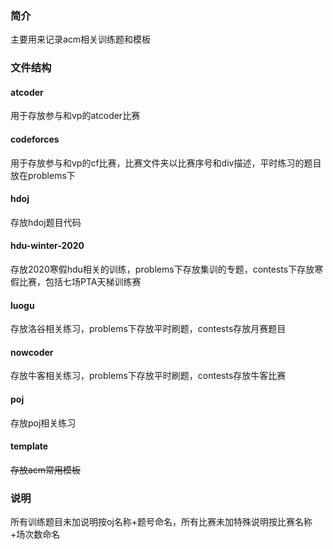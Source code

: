 ### 简介
主要用来记录acm相关训练题和模板
### 文件结构
#### atcoder
用于存放参与和vp的atcoder比赛
#### codeforces
用于存放参与和vp的cf比赛，比赛文件夹以比赛序号和div描述，平时练习的题目放在problems下
#### hdoj
存放hdoj题目代码
#### hdu-winter-2020
存放2020寒假hdu相关的训练，problems下存放集训的专题，contests下存放寒假比赛，包括七场PTA天梯训练赛
#### luogu
存放洛谷相关练习，problems下存放平时刷题，contests存放月赛题目
#### nowcoder
存放牛客相关练习，problems下存放平时刷题，contests存放牛客比赛
#### poj
存放poj相关练习
#### template
~~存放acm常用模板~~
### 说明
所有训练题目未加说明按oj名称+题号命名，所有比赛未加特殊说明按比赛名称+场次数命名